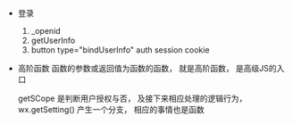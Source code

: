 - 登录
  1. _openid
  2. getUserInfo
  3. button
  type="bindUserInfo"
  auth session cookie

- 高阶函数
  函数的参数或返回值为函数的函数， 就是高阶函数， 是高级JS的入口

  getSCope 是判断用户授权与否， 及接下来相应处理的逻辑行为，
  wx.getSetting() 产生一个分支， 相应的事情也是函数